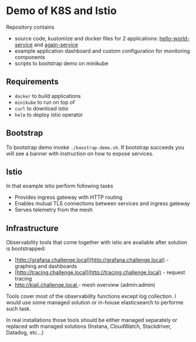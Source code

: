 # Demo of K8S and Istio

Repository contains
- source code, kustomize and docker files for 2 applications:
  [hello-world-service](./hello-world-service/) and [again-service](./again-service/)
- example application dashboard and custom configuration for monitoring
  components
- scripts to bootstrap demo on minikube

## Requirements

- `docker` to build applications
- `minikube` to run on top of
- `curl` to download istio
- `helm` to deploy istio operator

## Bootstrap

To bootstrap demo invoke `./boostrap-demo.sh`.
If bootstrap succeeds you will see a banner with instruction on how to expose services.

## Istio

In that example istio perform following tasks
- Provides ingress gateway with HTTP routing
- Enables mutual TLS connections between services and ingress gateway
- Serves telemetry from the mesh

## Infrastructure

Observability tools that come together with istio are available after
solution is bootstrapped:
- [http://grafana.challenge.local](http://grafana.challenge.local) - graphing and dashboards
- [http://tracing.challenge.local](http://tracing.challenge.local) - request tracing
- [http://kiali.challenge.local ](http://kiali.challenge.local)  - mesh overview (admin:admin)

Tools cover most of the observability functions except log collection. I
would use some managed solution or in-house elasticsearch to performe
such task.

In real installations those tools should be either managed separately or
replaced with managed solutions (Instana, CloudWatch, Stackdriver,
Datadog, etc...)
